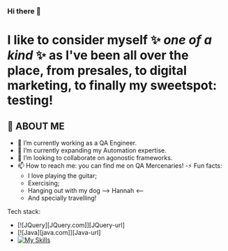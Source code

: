 ### Hi there 👋


# I like to consider myself ✨ _one of a kind_ ✨ as I've been all over the place, from presales, to digital marketing, to finally my sweetspot: testing!


## :beginner: ABOUT ME
- 🔭 I’m currently working as a QA Engineer.  
- 🌱 I’m currently expanding my Automation expertise.
- 👯 I’m looking to collaborate on agonostic frameworks.
- 📫 How to reach me: you can find me on QA Mercenaries!
-⚡ Fun facts:
    - I love playing the guitar;
    - Exercising;
    - Hanging out with my dog --> Hannah <--
    - And specially travelling!

Tech stack:

* [![JQuery][JQuery.com]][JQuery-url]
* [![Java][java.com]][Java-url]
* [![My Skills](https://skillicons.dev/icons?i=mysql,selenium,java,git,docker)](https://skillicons.dev)
